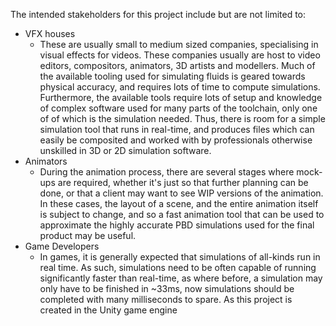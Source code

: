 The intended stakeholders for this project include but are not limited to:
- VFX houses
	- These are usually small to medium sized companies, specialising in visual effects for videos. These companies usually are host to video editors, compositors, animators, 3D artists and modellers. Much of the available tooling used for simulating fluids is geared towards physical accuracy, and requires lots of time to compute simulations.  Furthermore, the available tools require lots of setup and knowledge of complex software used for many parts of the toolchain, only one of of which is the simulation needed. Thus, there is room for a simple simulation tool that runs in real-time, and produces files which can easily be composited and worked with by professionals otherwise unskilled in 3D or 2D simulation software.
- Animators
	- During the animation process, there are several stages where mock-ups are required, whether it's just so that further planning can be done, or that a client may want to see WIP versions of the animation. In these cases, the layout of a scene, and the entire animation itself is subject to change, and so a fast animation tool that can be used to approximate the highly accurate PBD simulations used for the final product may be useful. 
- Game Developers
	- In games, it is generally expected that simulations of all-kinds run in real time. As such, simulations need to be often capable of running significantly faster than real-time, as where before, a simulation may only have to be finished in ~33ms, now simulations should be completed with many milliseconds to spare. As this project is created in the Unity game engine


